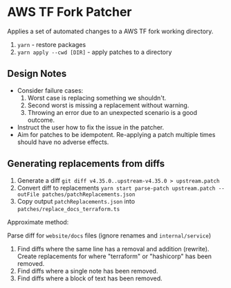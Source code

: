 # AWS TF Fork Patcher

Applies a set of automated changes to a AWS TF fork working directory.

1. `yarn` - restore packages
2. `yarn apply --cwd [DIR]` - apply patches to a directory

## Design Notes

- Consider failure cases:
  1. Worst case is replacing something we shouldn't.
  2. Second worst is missing a replacement without warning.
  3. Throwing an error due to an unexpected scenario is a good outcome.
- Instruct the user how to fix the issue in the patcher.
- Aim for patches to be idempotent. Re-applying a patch multiple times should have no adverse effects.

## Generating replacements from diffs

1. Generate a diff `git diff v4.35.0..upstream-v4.35.0 > upstream.patch`
2. Convert diff to replacements `yarn start parse-patch upstream.patch --outFile patches/patchReplacements.json`
3. Copy output `patchReplacements.json` into `patches/replace_docs_terraform.ts`

Approximate method:

Parse diff for `website/docs` files (ignore renames and `internal/service`)

1. Find diffs where the same line has a removal and addition (rewrite). Create replacements for where "terraform" or "hashicorp" has been removed.
2. Find diffs where a single note has been removed.
3. Find diffs where a block of text has been removed.
